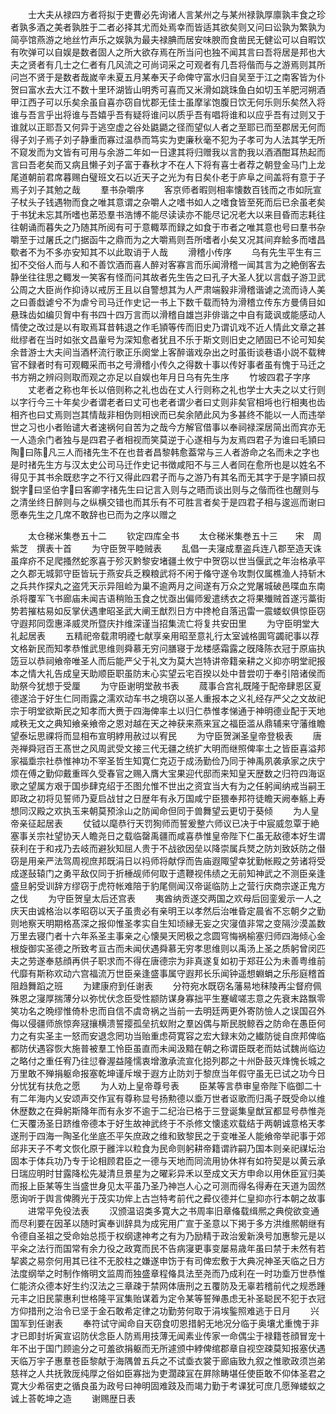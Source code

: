 <!-- { "loadSidebar": true } -->
　　士大夫从禄四方者将拟于吏曹必先询诸人言某州之与某州禄孰厚廪孰丰食之珍者孰多酒之美者孰胜于二者必择其尤而处焉幸而皆适其欲矣则又问曰讼孰为繁孰为简亭馆燕游之地丝竹声乐之娱孰为最夫禄腆而居安味腴而食凿民无健讼可以自暇饮有吹弹可以自娱是数者固人之所大欲存焉在所当问也独不闻其言曰吾将居是邦也大夫之贤者有几士之仁者有几风流之可尚词采之可观者有几吾将偕而与之游焉则其所问岂不贤于是数者哉嵗辛未夏五月某奉天子命俾守富水归自吴至于江之南客皆为仆贺曰富水去大江不数十里环湖皆山明秀可喜而又米滑如跳珠鱼白如切玉羊肥河朔酒甲江西子可以乐矣余虽自喜亦窃自忧郡无佳士虽摩挲饱腹日饮无何乐则乐矣然入将谁与吾言乎出将谁与吾嬉乎吾有疑将谁问以质乎吾有唱将谁和以应乎吾有过则又于谁就以正耶吾又何异于逃空虚之谷处鼪鼯之径而望似人者之至耶已而至郡居无何而得子刘子焉子刘子静重而寡过温恭而笃实为吏廉秋毫不犯为子孝可为人法其学无所不窥发而为文皆有可用与余游二年如一日逮其将归赠我以言酌我以酒酒酣耳热起而言曰吾老矣而又病且懒子刘子富于春秋才不在人下将有喜士者荐之朝登金马门上龙尾道朝前君席暮赐白璧班文石以近天子之光为有日矣仆老于庐阜之间盖将有意于子焉子刘子其勉之哉
　　羣书杂嚼序
　　客京师者暇则相率懐数百钱而之市如阮宣子杖头子钱遇物而食之唯其意谓之杂嚼人之嗜书如人之嗜食皆至死而后已余虽老矣于书犹未忘其所嗜也苐恐羣书浩博不能尽读读亦不能尽记况老大以来目昏而志耗往往朝诵而暮失之乃随其所阅有可于意輙萃而録之如食于市者之唯其意也号曰羣书杂嚼至于过屠氏之门据函牛之鼎而为之大嚼焉则吾所嗜者小矣又况其间弃鲙多而嗜昌歜者不为不多亦安知其不以此取诮于人哉
　　滑稽小传序
　　乌有先生平生有三抝不交俗人而与人和不善饮酒而喜人醉对客寡言而乐闻滑稽一闻其言为之絶倒客去静坐往往思之輙发一笑客有怪而问其故者先生告之曰孔子大圣人犹以言戱子游卫武公周之大臣尚作抑诗以戒厉王且以自警想其为人严肃端毅非滑稽谐谑之流而诗人美之曰善戱谑兮不为虐兮司马迁作史记一书上下数千载而特为滑稽立传东方曼倩目如悬珠齿如编贝胷中有书四十四万言而以滑稽自雄岂非俳谐之中自有箴讽或能感动人情使之改过是以有取焉耳昔韩退之作毛頴等传而旧史乃谓讥戏不近人情此文章之甚纰缪者在当时如张文昌軰号为深知愈者犹且不乐于斯文则旧史之陋固已不论可知矣余昔游士大夫间当酒杯流行歌正乐阕堂上客醉谐戏杂出之时虽街谈巷语小説不载稗官不録者时有可观輙采而书之号滑稽小传久之得数十事以传好事者虽有愧于马迁之书方朔之辨闷则取而观之亦足以自娱也年月日乌有先生序
　　竹坡四君子字序
　　丈老者之称也年长以倍则称之礼也齿在丈人行则称之礼也学士大夫之以丈行则以字行今三十年矣少者谓老者曰丈可也老者谓少者曰丈则非矣官相埓也行相夷也齿相齐也曰丈焉则岂其情哉非相伪则相谀而已矣余陋此风为多甚终不能以一人而违举世之习也小者贻谴大者速祸何自苦为之哉今方解官借事以奉祠禄深居简出而宾亦无一人造余门者独与是四君子者相视而笑莫逆于心遂相与为友焉四君子为谁曰毛頴曰陶曰陈凡三人而禇先生不在也昔者昌黎韩愈葢常与三人者游命之名而未之字也是时禇先生方与汉太史公司马迁作史记书徴咸阳不与三人者同在愈所也是以姓名不得见于其书余既悲字之不行又得此四君子而与之游乃有其名而无其字于是字頴曰叔鋭字曰坚伯字曰客卿字禇先生曰记言入则与之晤而谈出则与之偕而徃也醒则与之清坐终日醉则与之纵横交错也而其乐有不可胜言者矣于是四君子相与逡巡而谢曰愿奉先生之几席不敢辞也已而为之序以赠之



　　太仓稊米集巻五十二
　　钦定四库全书
　　太仓稊米集巻五十三　　宋　周紫芝　撰表十首
　　为守臣贺平睦贼表
　　乱倡一夫寖成羣盗兵连八郡至造天诛虽痒疥不足爬搔然蛇豕喜于殄灭黔黎安堵疆土攸宁中贺窃以世当偃武之年治格承平之久郡无城郭守臣皆玩于燕安兵乏糗粮武将不闲于偹守遂令攻剽仅属樵渔人持斩木之兵共作探丸之盗凭天示异阻崄为巢不逾两月之间遂有万众之党屠城破邑喋血东南杀将覆军飞书廊庙未闻吉语稍贻玉食之忧亟出偏师爰遣绣衣之将果殱贼首遂污藁街势若摧枯易如反掌伏遇聿昭圣武大阐王猷烈日方中搀枪自落迅雷一震蝼蚁俱惊臣窃守遐邦同霑惠泽威灵所暨庆抃维深谨当招集流亡将复共安田里
　　为守臣明堂大礼起居表
　　五精祀帝载肃明禋七献享亲用昭至意礼行太室诚格圎穹蠲祀事以荐文格新民而知孝恭惟武思维则舜慕无穷问膳寝于龙楼感霜露之旣降陈衣冠于原庙执笾豆以恭祠飨帝唯圣人而后能严父于礼文为莫大岂特讲帝籍亲耕之义抑亦明堂祀报本之情大礼告成皇天助顺臣职虽防末心实望云宅百揆以处中昔尝叨于奉引陪诸侯而助祭今犹想于受厘
　　为守臣谢明堂赦书表
　　蒇事合宫礼既隆于配帝肆恩区夏德遂洽于好生仁同雨露之濡欢动车书之境窃以圣人重报本之义礼经存严父之文故祀宗于明堂欲斯民之知孝而大赉于四海俾率土以归仁恭惟孝悌通于神明德业配于天地咸秩无文之典知飨亲飨帝之恩对越在天之神获来燕来冝之福臣滥从鼎辅来守藩维瞻望泰坛思祼将而显相布宣明綍用赦过以宥民
　　为守臣贺渊圣皇帝登极表
　　唐尧禅舜冠百王髙世之风周武受文接三代无疆之统扩大明而继照俾率土之皆臣喜溢邦家福埀宗社恭惟神功不宰圣哲生知寛仁克迈于成汤勤俭乃同于神禹夙袭承家之庆宁烦在傅之勤仰戴重晖久受春官之赐入膺大宝果迎代邸而来知皇天歴数之归符四海讴歌之望属方艰于国歩肆克绍于丕图允惟不世出之资宜当大有为之任躬闻纳戒当嗣王即政之初将见誓师乃夏启战甘之日歴年有永万国咸宁臣猥奉邦符徒瞻天阙奉觞上寿想同汉殿之欢执玉来朝莫预涂山之防闻命但同于兽舞望云更切于葵倾
　　为人皇帝亲征起居表
　　仗钺以麾恭行天罚狥师而誓爰整六师议已决于中宸威忽覃于絶塞事关宗社望协天人瞻尧日之载临罄禹疆而咸喜恭惟皇帝陛下仁虽无敌德本好生谓获利在于和戎乃去岐而避狄知屈人贵于不战欲因垒以降崇属兵燹之防刘致妖防之僣窃是用亲严法驾周视庶邦既涓日以祃师将献俘而告庙遐陬望幸犹勤帐殿之劳诸将受成遂鼔辕门之勇平敌仅同于折棰觇师何取于遗鞭视伟绩之无前知神武之不测臣亲逢盛旦躬受训辞方缪窃于虎符帐难陪于豹尾侧闻汉帝诞临防上之营行庆商宗遂正鬼方之伐
　　为守臣贺皇太后还宫表
　　夷酋纳贡遂交两国之欢母后回銮爰示一人之庆天由诚格治以孝昭窃以天子虽贵必有亲明王以孝然后治唯昏定晨省不忘朝夕之勤则地察天明期格髙深之报仰惟圣孝实自生知顷縁无妄之灾寖值非常之变隔沙漠盖数万里去寝门者十六年系圣主事亲之心懐昊天罔极之念圆穹悔祸榆塞归师四海倾心金根旋御实圣德之所致考亘古而未闻伏遇舜慕无穷孝思维则以禹汤上圣之质躬曾闵匹夫之劳遂奉慈顔再供子职求而不得在唐德宗为非真遂复如初于郑荘公为未善粤维前代靡有斯称欢动六宫福流万世臣亲逢盛事属守遐邦长乐闻钟遥想蜵蜎之乐彤庭稽首阻趋舞蹈之班
　　为建康府到任谢表
　　分符宛水既窃名藩易地秣陵再尘督府佩殊恩之寖厚揣薄分以弥忧伏念臣受性颛防谋身寡拙平生蹇嵼嗟志意之先衰末路飘零笑功名之晩缪惟倚朴忠而自信不虞竒祸之当前一去明廷两更外寄防憸人之误国召外侮以侵疆师旅惊奔冦攘横溃誓撄孤垒抗蚁附之羣凶偶与斯民脱鲸吞之防命在愚臣何力之有实圣主一怒而安退念罔功当贻重虑荷寛容之宏大録末効之纎防徙自庶邦俾临都防伏遇容恢大施普被羣工怜臣虽直而未闻汲黯在朝之称谓臣既老而姑试魏尚临边之略付之重任宥乃往愆眷渥益隆懦衷增激承流宣化搃列郡之十州卧鼓灭烽愧长城之万里敢不殚捐躯命报塞乾坤谨斥堠于遐方止防刘于黎庶当年假守虽无已试之功今日分忧犹有扶危之愿
　　为人劝上皇帝尊号表
　　臣某等言恭审皇帝陛下临御二十有二年海内乂安颂声交作冝有尊称显号扬勲德以埀万世者讴歌而归禹子既受命以维休歴数之在舜躬斯降年而有永岁不逾于二纪治已格于三登诞集皇猷冝都显号恭惟尧仁天覆汤圣日跻维帝德本于好生故神武终于不杀修文懐逺欢载结于两朝诚意格天孝遂刑于四海一陶圣化坐底丕平矢庶政之维和致黎民之于变唯圣人能飨帝举祀事于郊邱非天子不考文恢化原于雝泮以粒食为民命则躬耕帝籍谓祚嗣乃国本则亲祀禖坛治固本于体兵功乃专于论相顾君臣之一德与天地而同流用协休祥有如符契是以黄云承日瑞应明时甘露降松先凝清旦景星为之曜彩异禾以至成文天方申命以用休臣冝归美而报上臣某等生当盛世身见太平虽乃圣乃神岂人心之可测而得名得寿在天道为固然愿询听于舆言俾腾光于茂实功侔上古岂特考前代之彛仪德并仁皇抑亦行本朝之故事
　　进常平免役法表
　　汉颁温诏类多寛大之书周率旧章偹载缉熈之典傥欲变通而尽利要在因革以随时寅奉训辞具为成宪用广宣于圣意以下掲于多方洪维熈朝继有令德自圣祖之受命始总揽于权纲逮神考之有为乃励精于政治爰新涣号加惠黎元是以平籴之法行而国常有余力役之政寛而民不告病寖更事变屡易歳年虽曰禁于未然有若挈裘之易奈何用其已往不无胶柱之嫌遂申饬于有司俾宏敷于大典况神圣天临之日方法度纲举之时制作脩明文监周而独盛章程偹具法至尧而乃成利在一时功埀万世恭惟仁能济众德本好生约汉法之三章疎于禁网体唐刑之五覆防及无辜若稽前代之规悉踵元丰之旧民蒙惠利世格隆平冝集贻谋着为定令某等誓殚愚虑无补圣聪民不犯于衣冠方仰措刑之治令已坚于金石敢希定律之功勤劳何取于涓埃鍳照难逃于日月
　　兴国军到任谢表
　　奉符试守闻命自天窃食叨恩措躬无地况分临于奥壤尤重愧于非才已即封圻寅宣诏防伏念臣人防焉用技薄无闻素业传家一命偶尘于禄籍苍顔冒宠十年不出于国门顾逾分之可羞欲捐躯而无所遽颁中綍俾绾郡章自视空疎莫知报塞伏遇天临万宇子惠羣苍臣黎献于海隅曽五兵之不试埀衣裳于廊庙致九叙之惟歌政须岂弟慈祥之人共抚敦厐纯厚之俗如臣寡拙为吏濶疎冝在屛除畴堪任使臣敢不仰体圣君之寛大少希宿吏之循良虽为政号曰神明固难跂及而竭力勤于考课犹可庶几愿殚蝼蚁之诚上荅乾坤之造
　　谢赐歴日表
